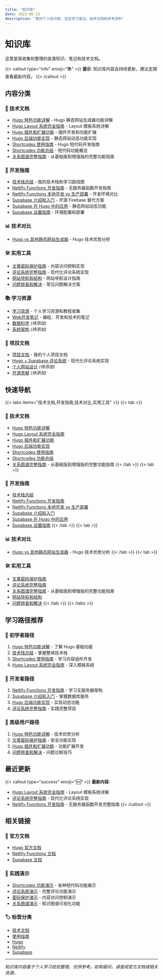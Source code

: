 ```yaml
---
title: "知识库"
date: 2023-06-23
description: "我的个人知识库，包含学习笔记、技术文档和参考资料"
---
```


# 知识库

这里是我收集和整理的各类知识、笔记和技术文档。

{{< callout type="info" emoji="📚" >}}
**提示**: 知识库内容会持续更新，建议定期查看最新内容。
{{< /callout >}}

## 内容分类

### 🚀 技术文档
- [Hugo 特色功能详解](/docs/hugo-features/) - Hugo 静态网站生成器功能详解
- [Hugo Layout 系统完全指南](/docs/hugo-layout-system/) - Layout 模板系统详解
- [Hugo 插件和扩展功能](/docs/hugo-plugins/) - 插件开发和功能扩展
- [Hugo 后端功能实现](/docs/hugo-backend-features/) - 静态网站动态功能实现
- [Shortcodes 使用指南](/docs/shortcodes-guide/) - Hugo 短代码开发指南
- [Shortcodes 功能总结](/docs/shortcodes-summary/) - 短代码功能概览
- [关系图谱完整指南](/docs/relationship-graph-complete-guide/) - 从基础版到增强版的完整功能指南

### 🔧 开发指南
- [技术栈总结](/docs/tech-stack/) - 我的技术栈和学习路线图
- [Netlify Functions 开发指南](/docs/netlify-functions-guide/) - 无服务器函数开发指南
- [Netlify Functions 本地开发 vs 生产部署](/docs/netlify-functions-comparison/) - 开发环境对比
- [Supabase 介绍和入门](/docs/supabase-introduction/) - 开源 Firebase 替代方案
- [Supabase 在 Hugo 中的应用](/docs/supabase-hugo-applications/) - 静态网站动态功能
- [Supabase 设置指南](/docs/supabase-setup-guide/) - 环境配置和部署

### 📊 技术对比
- [Hugo vs 其他静态网站生成器](/docs/hugo-features/) - Hugo 技术优势分析

### 🛠️ 实用工具
- [文章密码保护指南](/docs/password-protection-guide/) - 内容访问控制实现
- [评论系统完整指南](/docs/comments-guide/) - 现代化评论系统实现
- [网站导航和结构](/docs/navigation/) - 网站导航设计指南
- [问题排查和解决](/docs/troubleshooting/) - 常见问题解决方案

### 📚 学习资源
- [学习资源](/docs/learning/) - 个人学习资源和教程收集
- [Web开发笔记](/docs/tech/web-development/) - 编程、开发和技术的笔记
- [数据科学](/docs/tech/data-science/) *(待添加)*
- [系统架构](/docs/tech/architecture/) *(待添加)*

### 🎯 项目文档
- [项目文档](/docs/projects/) - 我的个人项目文档
- [Hugo + Supabase 评论系统](/docs/projects/comment-system/) - 现代化评论系统实现
- [个人网站设计](/docs/projects/personal-site/) *(待添加)*
- [开源贡献](/docs/projects/open-source/) *(待添加)*

## 快速导航

{{< tabs items="技术文档,开发指南,技术对比,实用工具" >}}
{{< tab >}}
### 🚀 技术文档
- [Hugo 特色功能详解](/docs/hugo-features/)
- [Hugo Layout 系统完全指南](/docs/hugo-layout-system/)
- [Hugo 插件和扩展功能](/docs/hugo-plugins/)
- [Hugo 后端功能实现](/docs/hugo-backend-features/)
- [Shortcodes 使用指南](/docs/shortcodes-guide/)
- [Shortcodes 功能总结](/docs/shortcodes-summary/)
- [关系图谱完整指南](/docs/relationship-graph-complete-guide/) - 从基础版到增强版的完整功能指南
{{< /tab >}}
{{< tab >}}
### 🔧 开发指南
- [技术栈总结](/docs/tech-stack/)
- [Netlify Functions 开发指南](/docs/netlify-functions-guide/)
- [Netlify Functions 本地开发 vs 生产部署](/docs/netlify-functions-comparison/)
- [Supabase 介绍和入门](/docs/supabase-introduction/)
- [Supabase 在 Hugo 中的应用](/docs/supabase-hugo-applications/)
- [Supabase 设置指南](/docs/supabase-setup-guide/)
{{< /tab >}}
{{< tab >}}
### 📊 技术对比
- [Hugo vs 其他静态网站生成器](/docs/hugo-features/) - Hugo 技术优势分析
{{< /tab >}}
{{< tab >}}
### 🛠️ 实用工具
- [文章密码保护指南](/docs/password-protection-guide/)
- [评论系统完整指南](/docs/comments-guide/)
- [关系图谱完整指南](/docs/relationship-graph-complete-guide/) - 从基础版到增强版的完整功能指南
- [网站导航和结构](/docs/navigation/)
- [问题排查和解决](/docs/troubleshooting/)
{{< /tab >}}
{{< /tabs >}}

## 学习路径推荐

### 🎯 初学者路径
1. [Hugo 特色功能详解](/docs/hugo-features/) - 了解 Hugo 基础功能
2. [技术栈总结](/docs/tech-stack/) - 掌握整体技术栈
3. [Shortcodes 使用指南](/docs/shortcodes-guide/) - 学习内容组件开发
4. [Hugo Layout 系统完全指南](/docs/hugo-layout-system/) - 深入模板系统

### 🔧 开发者路径
1. [Netlify Functions 开发指南](/docs/netlify-functions-guide/) - 学习无服务器架构
2. [Supabase 介绍和入门](/docs/supabase-introduction/) - 掌握数据库服务
3. [Hugo 后端功能实现](/docs/hugo-backend-features/) - 实现动态功能
4. [评论系统完整指南](/docs/comments-guide/) - 实践完整项目

### 🚀 高级用户路径
1. [Hugo 特色功能详解](/docs/hugo-features/) - 技术优势分析
2. [文章密码保护指南](/docs/password-protection-guide/) - 安全功能实现
3. [Hugo 插件和扩展功能](/docs/hugo-plugins/) - 功能扩展开发
4. [问题排查和解决](/docs/troubleshooting/) - 问题诊断技巧

## 最近更新

{{< callout type="success" emoji="🆕" >}}
**最新内容**: 
- [Hugo Layout 系统完全指南](/docs/hugo-layout-system/) - Layout 模板系统详解
- [评论系统完整指南](/docs/comments-guide/) - 现代化评论系统实现
- [Netlify Functions 开发指南](/docs/netlify-functions-guide/) - 无服务器函数开发完整指南
{{< /callout >}}

## 相关链接

### 📖 官方文档
- [Hugo 官方文档](https://gohugo.io/documentation/)
- [Netlify Functions 文档](https://docs.netlify.com/functions/overview/)
- [Supabase 文档](https://supabase.com/docs)

### 🎯 实践演示
- [Shortcodes 功能演示](/blog/shortcodes-demo/) - 各种短代码功能展示
- [评论系统演示](/blog/comments-demo/) - 完整评论功能演示
- [密码保护演示](/blog/password-protection-demo/) - 内容访问控制演示
- [关系图谱演示](/blog/relationship-graph-demo/) - 知识图谱可视化功能

### 🏷️ 标签分类
- [技术文档](/tags/技术文档/)
- [使用指南](/tags/使用指南/)
- [Hugo](/tags/hugo/)
- [Netlify](/tags/netlify/)
- [Supabase](/tags/supabase/)

---

*知识库内容基于个人学习经验整理，仅供参考。如有疑问，请查阅官方文档或相关资源。*